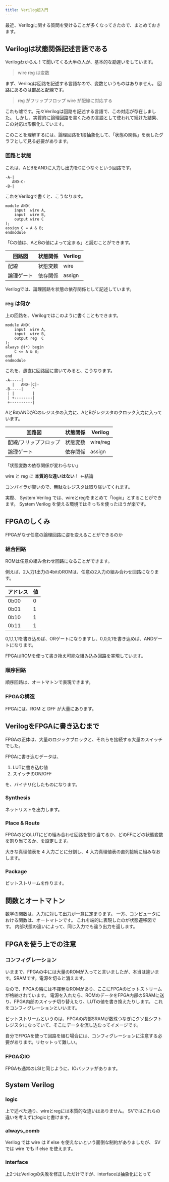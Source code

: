 ```yaml
---
title: Verilog超入門
---
```


最近、Verilogに関する質問を受けることが多くなってきたので、まとめておきます。

## Verilogは状態関係記述言語である

Verilogわからん！て聞いてくる大半の人が、基本的な勘違いをしています。

> wire reg は変数

まず、Verilogは回路を記述する言語なので、変数というものはありません。
回路にあるのは部品と配線です。

> reg がフリップフロップ wire が配線に対応する

これも嘘です。元々Verilogは回路を記述する言語で、この対応が存在しました。
しかし、実質的に論理回路を書くための言語として使われて続けた結果、この対応は形骸化しています。

このことを理解するには、論理回路を1段抽象化して、「状態の関係」を表したグラフとして見る必要があります。

### 回路と状態

これは、AとBをANDに入力し出力をCにつなぐという回路です。

```
-A-|
   AND-C-
-B-|
```

これをVerilogで書くと、こうなります。

```
module AND(
    input  wire A,
    input  wire B,
    output wire C
);
assign C = A & B;
endmodule
```

「Cの値は、AとBの値によって定まる」と読むことができます。

| 回路図     | 状態関係 | Verilog |
| ---------- | -------- | ------- |
| 配線       | 状態変数 | wire    |
| 論理ゲート | 依存関係 | assign  |

Verilogでは、論理回路を状態の依存関係として記述しています。

### reg は何か

上の回路を、Verilogではこのように書くこともできます。

```
module AND(
    input  wire A,
    input  wire B,
    output reg  C
);
always @(*) begin
    C <= A & B;
end
endmodule
```

これを、愚直に回路図に書いてみると、こうなります。

```
-A-----|
   |   AND-[C]-
-B-----|    ^
 | |        |
 | +--------|
 +----------|     
```

AとBのANDがCのレジスタの入力に、AとBがレジスタのクロック入力に入っています。

| 回路図                | 状態関係 | Verilog  |
| --------------------- | -------- | -------- |
| 配線/フリップフロップ | 状態変数 | wire/reg |
| 論理ゲート            | 依存関係 | assign   |

「状態変数の依存関係が変わらない」

wire と reg に **本質的な違いはない！** ←結論

コンパイラが賢いので、無駄なレジスタは取り除いてくれます。

実際、 System Verilog では、wireとregをまとめて「logic」とすることができます。
System Verilog を使える環境ではそっちを使ったほうが楽です。

## FPGAのしくみ

FPGAがなぜ任意の論理回路に姿を変えることができるのか

### 組合回路

ROMは任意の組み合わせ回路になることができます。

例えば、2入力1出力の4bitのROMは、任意の2入力の組み合わせ回路になります。

| アドレス | 値  |
| -------- | --- |
| 0b00     | 0   |
| 0b01     | 1   |
| 0b10     | 1   |
| 0b11     | 1   |

0,1,1,1,1を書き込めば、ORゲートになりますし、0,0,0,1を書き込めば、ANDゲートになります。

FPGAはROMを使って書き換え可能な組み込み回路を実現しています。

### 順序回路

順序回路は、オートマトンで表現できます。

### FPGAの構造

FPGAには、ROM と DFF が大量にあります。

## VerilogをFPGAに書き込むまで

FPGAの正体は、大量のロジックブロックと、それらを接続する大量のスイッチでした。

FPGAに書き込むデータは、

1. LUTに書き込む値
2. スイッチのON/OFF

を、バイナリ化したものになります。

### Synthesis

ネットリストを出力します。

### Place & Route

FPGAのどのLUTにどの組み合わせ回路を割り当てるか、どのFFにどの状態変数を割り当てるか、を設定します。

大きな真理値表を 4 入力ごとに分割し、4 入力真理値表の直列接続に組みなおします。

### Package

ビットストリームを作ります。

## 関数とオートマトン

数学の関数は、入力に対して出力が一意に定まります。
一方、コンピュータにおける関数は、オートマトンです。
これを端的に表現したのが状態遷移図です。
内部状態の違いによって、同じ入力でも違う出力を返します。

## FPGAを使う上での注意

### コンフィグレーション

いままで、FPGAの中には大量のROMが入ってと言いましたが、本当は違います。SRAMです。電源を切ると消えます。

なので、FPGAの隣には不揮発なROMがあり、ここにFPGAのビットストリームが格納されています。
電源を入れたら、ROMのデータをFPGA内部のSRAMに送り、FPGA内部のスイッチ切り替えたり、LUTの値を書き換えたりします。
これをコンフィグレーションといいます。

ビットストリームというのは、FPGAの内部SRAMが数珠つなぎにクソ長シフトレジスタになっていて、そこにデータを流し込むってイメージです。

自分でFPGAを使って回路を組む場合には、コンフィグレーションに注意する必要があります。リセットって難しい。

### FPGAのIO

FPGAも通常のLSIと同じように、IOバッファがあります。

## System Verilog

### logic

上で述べた通り、wireとregには本質的な違いはありません。
SVではこれらの違いを考えずにlogicと書けます。

### always_comb

Verilog では wire は if else を使えないという面倒な制約がありましたが、
SV では wire でも if else を使えます。

### interface

上2つはVerilogの失敗を修正しただけですが、interfaceは抽象化にとって
